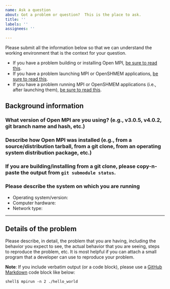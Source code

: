 ```yaml
---
name: Ask a question
about: Got a problem or question?  This is the place to ask.
title: ''
labels: ''
assignees: ''

---
```


Please submit all the information below so that we can understand the
working environment that is the context for your question.

* If you have a problem building or installing Open MPI, [be sure to
  read this](https://docs.open-mpi.org/en/main/getting-help.html#for-problems-building-or-installing-open-mpi).
* If you have a problem launching MPI or OpenSHMEM applications, [be
  sure to read this](https://docs.open-mpi.org/en/main/getting-help.html#for-problems-launching-mpi-or-openshmem-applications).
* If you have a problem running MPI or OpenSHMEM applications (i.e.,
  after launching them), [be sure to read this](https://docs.open-mpi.org/en/main/getting-help.html#for-problems-running-mpi-or-openshmem-applications).

## Background information

### What version of Open MPI are you using? (e.g., v3.0.5, v4.0.2, git branch name and hash, etc.)



### Describe how Open MPI was installed (e.g., from a source/distribution tarball, from a git clone, from an operating system distribution package, etc.)



### If you are building/installing from a git clone, please copy-n-paste the output from `git submodule status`.



### Please describe the system on which you are running

* Operating system/version:
* Computer hardware:
* Network type:

-----------------------------

## Details of the problem

Please describe, in detail, the problem that you are having, including the behavior you expect to see, the actual behavior that you are seeing, steps to reproduce the problem, etc.  It is most helpful if you can attach a small program that a developer can use to reproduce your problem.

**Note**: If you include verbatim output (or a code block), please use a [GitHub Markdown](https://help.github.com/articles/creating-and-highlighting-code-blocks/) code block like below:
```shell
shell$ mpirun -n 2 ./hello_world
```
